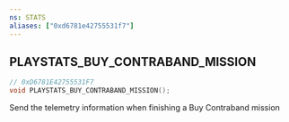 ```yaml
---
ns: STATS
aliases: ["0xd6781e42755531f7"]
---
```

## PLAYSTATS_BUY_CONTRABAND_MISSION

```c
// 0xD6781E42755531F7
void PLAYSTATS_BUY_CONTRABAND_MISSION();
```

Send the telemetry information when finishing a Buy Contraband mission

